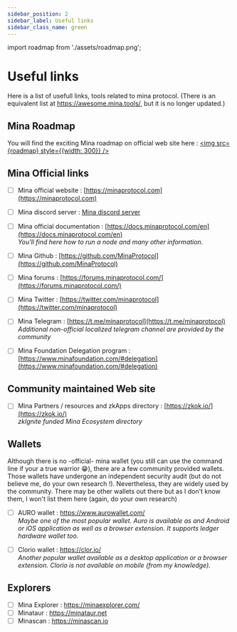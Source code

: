 ```yaml
---
sidebar_position: 2
sidebar_label: Useful links
sidebar_class_name: green
---
```

import roadmap from './assets/roadmap.png';

# Useful links
Here is a list of usefull links, tools related to mina protocol.
(There is an equivalent list at https://awesome.mina.tools/, but it is no longer updated.)

## Mina Roadmap
You will find the exciting Mina roadmap on official web site here :
<a href="https://minaprotocol.com/mina-roadmap" target="\_blank"><img src={roadmap} style={{width: 300}} /></a>

## Mina Official links
- [ ] Mina official website : [https://minaprotocol.com](https://minaprotocol.com)   

- [ ] Mina discord server : [Mina discord server](https://discord.com/invite/Vexf4ED)   

- [ ] Mina official documentation : [https://docs.minaprotocol.com/en](https://docs.minaprotocol.com/en)   
*You'll find here how to run a node and many other information.*  

- [ ] Mina Github : [https://github.com/MinaProtocol](https://github.com/MinaProtocol)   

- [ ] Mina forums : [https://forums.minaprotocol.com/](https://forums.minaprotocol.com/)   

- [ ] Mina Twitter : [https://twitter.com/minaprotocol](https://twitter.com/minaprotocol)   

- [ ] Mina Telegram : [https://t.me/minaprotocol](https://t.me/minaprotocol)   
*Additional non-official localized telegram channel are provided by the community*  

- [ ] Mina Foundation Delegation program : [https://www.minafoundation.com/#delegation](https://www.minafoundation.com/#delegation) 

## Community maintained Web site
- [ ] Mina Partners / resources and zkApps directory : [https://zkok.io/](https://zkok.io/)   
*zkIgnite funded Mina Ecosystem directory*

## Wallets
Although there is no -official- mina wallet (you still can use the command line if your a true warrior 😁), there are a few community provided wallets.
Those wallets have undergone an independent security audit (but do not believe me, do your own research !). Nevertheless, they are widely used by the community. There may be other wallets out there but as I don't know them, I won't list them here (again, do your own research)

- [ ] AURO wallet : https://www.aurowallet.com/  
_Maybe one of the most popular wallet. Auro is available as and Android or iOS application as well as a browser extension. It supports ledger hardware wallet too._

- [ ] Clorio wallet : https://clor.io/  
_Another popular wallet available as a desktop application or a browser extension. Clorio is not available on mobile (from my knowledge)._

## Explorers
- [ ] Mina Explorer : https://minaexplorer.com/
- [ ] Minataur : https://minataur.net
- [ ] Minascan : https://minascan.io
